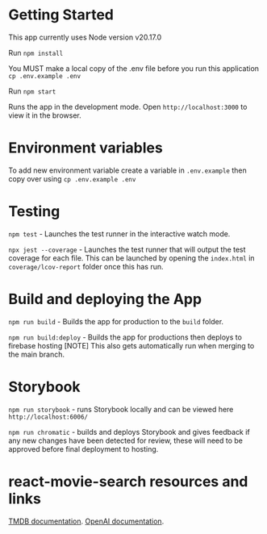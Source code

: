 # Getting Started

This app currently uses Node version v20.17.0

Run `npm install`

You MUST make a local copy of the .env file before you run this application `cp .env.example .env`

Run `npm start`

Runs the app in the development mode. Open `http://localhost:3000` to view it in the browser.

# Environment variables

To add new environment variable create a variable in `.env.example` then copy over using `cp .env.example .env`

# Testing

`npm test` - Launches the test runner in the interactive watch mode.

`npx jest --coverage` - Launches the test runner that will output the test coverage for each file. This can be launched by opening the `index.html` in `coverage/lcov-report` folder once this has run.

# Build and deploying the App

`npm run build` - Builds the app for production to the `build` folder.

`npm run build:deploy` - Builds the app for productions then deploys to firebase hosting [NOTE] This also gets automatically run when merging to the main branch.

# Storybook

`npm run storybook` - runs Storybook locally and can be viewed here `http://localhost:6006/`

`npm run chromatic` - builds and deploys Storybook and gives feedback if any new changes have been detected for review, these will need to be approved before final deployment to hosting.

# react-movie-search resources and links

[TMDB documentation](https://developer.themoviedb.org/docs/getting-started).
[OpenAI documentation](https://platform.openai.com/docs/overview).

